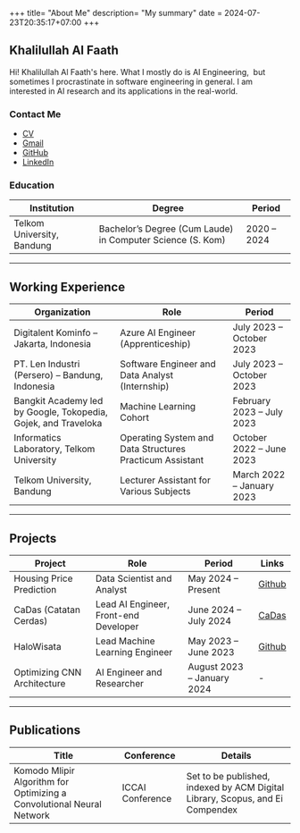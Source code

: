 +++
title= "About Me"
description= "My summary"
date = 2024-07-23T20:35:17+07:00
+++

## Khalilullah Al Faath

Hi! Khalilullah Al Faath's here. What I mostly do is AI Engineering,  but sometimes I procrastinate in software engineering in general. I am interested in AI research and its applications in the real-world.

<!-- ![Khalilullah Al Faath](/images/myself.jpg) -->

### Contact Me

* [CV](https://docs.google.com/document/d/1uWhXGVbfTg5bLSdLdPXXwkbq9X8OwMyZ/edit?usp=sharing&ouid=115389105470590348642&rtpof=true&sd=true)
* [Gmail](mailto:khalilullah.alfaath21@gmail.com)  
* [GitHub](https://github.com/khalilullahalfaath)  
* [LinkedIn](https://www.linkedin.com/in/khalilullah-al-faath-4a684021a/)  

### Education

| Institution                         | Degree                                 | Period          |
|-------------------------------------|----------------------------------------|-----------------|
| Telkom University, Bandung          | Bachelor’s Degree (Cum Laude) in Computer Science (S. Kom) | 2020 – 2024     |

---

## Working Experience

| Organization                      | Role                                   | Period                 |
|-----------------------------------|----------------------------------------|------------------------|
| Digitalent Kominfo – Jakarta, Indonesia | Azure AI Engineer (Apprenticeship)   | July 2023 – October 2023 |
| PT. Len Industri (Persero) – Bandung, Indonesia | Software Engineer and Data Analyst (Internship) | July 2023 – October 2023 |
| Bangkit Academy led by Google, Tokopedia, Gojek, and Traveloka | Machine Learning Cohort | February 2023 – July 2023 |
| Informatics Laboratory, Telkom University | Operating System and Data Structures Practicum Assistant | October 2022 – June 2023 |
| Telkom University, Bandung        | Lecturer Assistant for Various Subjects | March 2022 – January 2023 |

---

## Projects

| Project                           | Role                     | Period                | Links                                                                                      |
|-----------------------------------|--------------------------|-----------------------|--------------------------------------------------------------------------------------------|
| Housing Price Prediction          | Data Scientist and Analyst | May 2024 – Present    | [Github](https://github.com/khalilullahalfaath/end-to-end-ML-projects)                    |
| CaDas (Catatan Cerdas)             | Lead AI Engineer, Front-end Developer | June 2024 – July 2024 | [CaDas](https://catatan-cerdas.streamlit.app) | [Github](https://github.com/khalilullahalfaath/edu-summarize) |
| HaloWisata                         | Lead Machine Learning Engineer | May 2023 – June 2023 | [Github](https://github.com/halowisata)                                                  |
| Optimizing CNN Architecture        | AI Engineer and Researcher | August 2023 – January 2024 | - |

---

## Publications

| Title                                      | Conference                             | Details                             |
|--------------------------------------------|----------------------------------------|-------------------------------------|
| Komodo Mlipir Algorithm for Optimizing a Convolutional Neural Network | ICCAI Conference | Set to be published, indexed by ACM Digital Library, Scopus, and Ei Compendex |
